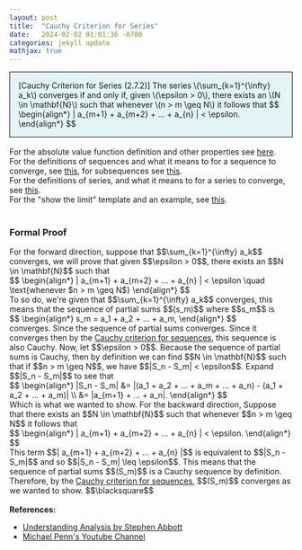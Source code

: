 ```yaml
---
layout: post
title:  "Cauchy Criterion for Series"
date:   2024-02-02 01:01:36 -0700
categories: jekyll update
mathjax: true
---
```

<div style="background-color: #E3F4F4; padding: 15px 15px 15px 15px; border:1px solid black;">
  [Cauchy Criterion for Series (2.7.2)] The series \(\sum_{k=1}^{\infty} a_k\) converges if and only if, given \(\epsilon > 0\), there exists an \(N \in \mathbf{N}\) such that whenever \(n > m \geq N\) it follows that
  $$
  \begin{align*}
	  | a_{m+1} + a_{m+2} + ... + a_{n} | <  \epsilon.
  \end{align*}
  $$
</div>
<br>
<!------------------------------------------------------------------------------------>
For the absolute value function definition and other properties see <a href="https://strncat.github.io/jekyll/update/2024/05/26/analysis-absolute-value-properties.html">here</a>.
<br>
For the definitions of sequences and what it means to for a sequence to converge, see <a href="https://strncat.github.io/jekyll/update/2024/05/21/analysis-seq-definitions.html">this</a>, for subsequences see <a href="https://strncat.github.io/jekyll/update/2024/02/10/analysis-seq-subsequences.html">this</a>.
<br>
For the definitions of series, and what it means to for a series to converge, see <a href="https://strncat.github.io/jekyll/update/2024/06/10/analysis-series-definitions.html">this</a>.
<br>
For the "show the limit" template and an example, see <a href="https://strncat.github.io/jekyll/update/2024/05/12/analysis-seq-limit-template.html">this</a>.
<br> 
<br>
<!------------------------------------------------------------------------------------>
<h3>Formal Proof</h3>
For the forward direction, suppose that $$\sum_{k=1}^{\infty} a_k$$ converges, we will prove that given $$\epsilon > 0$$, there exists an $$N \in \mathbf{N}$$ such that
<div>
$$
\begin{align*}
| a_{m+1} + a_{m+2} + ... + a_{n} | <  \epsilon \quad \text{whenever $n > m \geq N$}
\end{align*}
$$
</div>
To so do, we're given that $$\sum_{k=1}^{\infty} a_k$$ converges, this means that the sequence of partial sums $$(s_m)$$ where $$s_m$$ is
<div>
$$
\begin{align*}
s_m = a_1 + a_2 + ... + a_m,
\end{align*}
$$
</div>
converges. Since the sequence of partial sums converges. Since it converges then by the <a href="https://strncat.github.io/jekyll/update/2024/06/18/analysis-seq-cauchy-critertion.html">Cauchy criterion for sequences</a>, this sequence is also Cauchy. Now, let $$\epsilon > 0$$. Because the sequence of partial sums is Cauchy, then by definition we can find  $$N \in \mathbf{N}$$ such that if $$n > m \geq N$$, we have $$|S_n - S_m| < \epsilon$$. Expand $$|S_n - S_m|$$ to see that
<div>
$$
\begin{align*}
|S_n - S_m| &= |(a_1 + a_2 + ... + a_m + ... + a_n) - (a_1 + a_2 + ... + a_m)| \\
&= |a_{m+1} + ... + a_n|.
\end{align*}
$$
</div>
Which is what we wanted to show. For the backward direction, Suppose that there exists an $$N \in \mathbf{N}$$ such that whenever $$n > m \geq N$$ it follows that
<div>
$$
\begin{align*}
    | a_{m+1} + a_{m+2} + ... + a_{n} | <  \epsilon.
\end{align*}
$$
</div>
This term $$| a_{m+1} + a_{m+2} + ... + a_{n} |$$ is equivalent to $$|S_n - S_m|$$ and so $$|S_n - S_m| \leq \epsilon$$. This means that the sequence of partial sums $$(S_m)$$ is a Cauchy sequence by definition. Therefore, by the <a href="https://strncat.github.io/jekyll/update/2024/06/18/analysis-seq-cauchy-critertion.html">Cauchy criterion for sequences</a>, $$(S_m)$$ converges as we wanted to show. $$\blacksquare$$
<br>
<br>
<!------------------------------------------------------------------------------------>
<b>References:</b>
<ul>
<li><a href="https://www.amazon.com/Understanding-Analysis-Undergraduate-Texts-Mathematics/dp/1493927116">Understanding Analysis by Stephen Abbott</a></li>
<li><a href="https://www.youtube.com/watch?v=wTq6HI9w4n8">Michael Penn's Youtube Channel</a></li>
</ul>